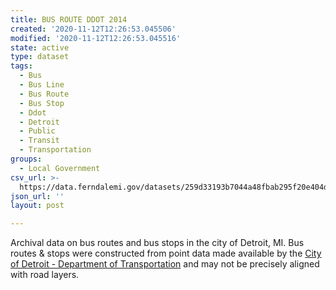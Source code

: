 ```yaml
---
title: BUS ROUTE DDOT 2014
created: '2020-11-12T12:26:53.045506'
modified: '2020-11-12T12:26:53.045516'
state: active
type: dataset
tags:
  - Bus
  - Bus Line
  - Bus Route
  - Bus Stop
  - Ddot
  - Detroit
  - Public
  - Transit
  - Transportation
groups:
  - Local Government
csv_url: >-
  https://data.ferndalemi.gov/datasets/259d33193b7044a48fbab295f20e404d_1.csv?outSR=%7B%22latestWkid%22%3A2898%2C%22wkid%22%3A2898%7D
json_url: ''
layout: post

---
```

<div><p>Archival data on bus routes and bus stops in the city of Detroit, MI. Bus routes &amp; stops were constructed from point data made available by the <a href='http://www.detroitmi.gov/DepartmentsandAgencies/DetroitDepartmentofTransportation.aspx'>City of Detroit - Department of Transportation</a> and may not be precisely aligned with road layers.</p></div>
